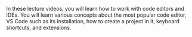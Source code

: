 In these lecture videos, you will learn how to work with code editors and IDEs. You will learn various concepts about the most popular code editor, VS Code such as its installation, how to create a project in it, keyboard shortcuts, and extensions.